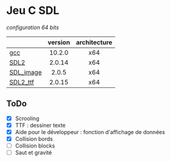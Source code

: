 # Jeu C SDL

*configuration 64 bits*

||version|architecture
-|:-:|:-:
[gcc](http://winlibs.com/)|10.2.0|x64
[SDL2](https://www.libsdl.org/download-2.0.php)|2.0.14|x64
[SDL_image](https://www.libsdl.org/projects/SDL_image/release/SDL2_image-devel-2.0.5-mingw.tar.gz)|2.0.5|x64
[SDL2_ttf](http://www.libsdl.org/projects/SDL_ttf/)|2.0.15|x64

## ToDo
+ [X] Scrooling
+ [X] TTF : dessiner texte
+ [X] Aide pour le développeur : fonction d'affichage de données
+ [X] Collision bords
+ [ ] Collision blocks
+ [ ] Saut et gravité